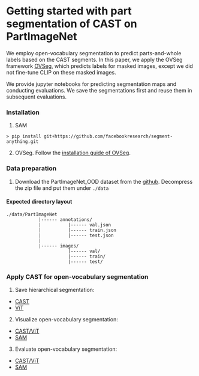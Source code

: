 # Getting started with part segmentation of CAST on PartImageNet

We employ open-vocabulary segmentation to predict parts-and-whole labels based on the CAST segments. In this paper, we apply the OVSeg framework [OVSeg](https://github.com/facebookresearch/ov-seg), which predicts labels for masked images, except we did not fine-tune CLIP on these masked images.

We provide jupyter notebooks for predicting segmentation maps and conducting evaluations. We save the segmentations first and reuse them in subsequent evaluations.

### Installation

1. SAM
```
> pip install git+https://github.com/facebookresearch/segment-anything.git
```

2. OVSeg. Follow the [installation guide of OVSeg](https://github.com/facebookresearch/ov-seg/blob/main/INSTALL.md).


### Data preparation

1. Download the PartImageNet_OOD dataset from the [github](https://github.com/TACJu/PartImageNet).  Decompress the zip file and put them under `./data`

#### Expected directory layout
```
./data/PartImageNet
            |------ annotations/
            |          |------ val.json
            |          |------ train.json
            |          |------ test.json
            |
            |------ images/
                       |------ val/
                       |------ train/
                       |------ test/
```


### Apply CAST for open-vocabulary segmentation

1. Save hierarchical segmentation:
- [CAST](../notebooks/save_segmentation_cast.ipynb)
- [ViT](../notebooks/save_segmentation_vit.ipynb)

2. Visualize open-vocabulary segmentation:
- [CAST/ViT](../notebooks/visualize_ovseg_cast.ipynb)
- [SAM](../notebooks/visualize_ovseg_sam.ipynb)

3. Evaluate open-vocabulary segmentation:
- [CAST/ViT](../notebooks/eval_ovseg_cast.ipynb)
- [SAM](../notebooks/eval_ovseg_sam.ipynb)
